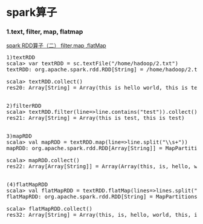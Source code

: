 # spark算子
### 1.text, filter, map, flatmap
[spark RDD算子（二） filter,map ,flatMap](https://blog.csdn.net/T1DMzks/article/details/70198393)
<pre>
1)textRDD
scala> var textRDD = sc.textFile("/home/hadoop/2.txt")
textRDD: org.apache.spark.rdd.RDD[String] = /home/hadoop/2.txt MapPartitionsRDD[11] at textFile at <console>:24

scala> textRDD.collect()
res20: Array[String] = Array(this is hello world, this is test, this is a, this is test)


2)filterRDD
scala> textRDD.filter(line=>line.contains("test")).collect()
res21: Array[String] = Array(this is test, this is test)


3)mapRDD
scala> val mapRDD = textRDD.map(line=>line.split("\\s+"))
mapRDD: org.apache.spark.rdd.RDD[Array[String]] = MapPartitionsRDD[13] at map at <console>:26

scala> mapRDD.collect()
res22: Array[Array[String]] = Array(Array(this, is, hello, world), Array(this, is, test), Array(this, is, a), Array(this, is, test))


(4)flatMapRDD
scala> val flatMapRDD = textRDD.flatMap(lines=>lines.split("\\s"))
flatMapRDD: org.apache.spark.rdd.RDD[String] = MapPartitionsRDD[15] at flatMap at <console>:28

scala> flatMapRDD.collect()
res32: Array[String] = Array(this, is, hello, world, this, is, test, this, is, a, this, is, test)
</pre>
